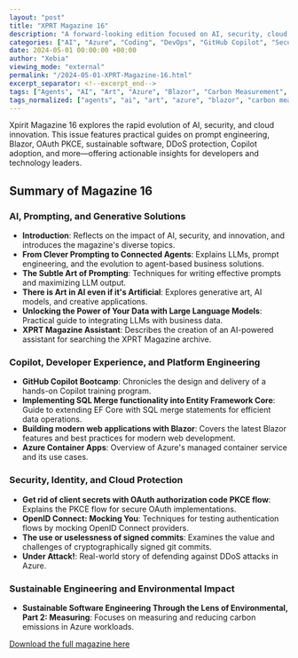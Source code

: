 ```yaml
---
layout: "post"
title: "XPRT Magazine 16"
description: "A forward-looking edition focused on AI, security, cloud innovation, Blazor, prompting, sustainable engineering, and more. Features hands-on guides, real-world stories, and technical deep-dives for modern software professionals."
categories: ["AI", "Azure", "Coding", "DevOps", "GitHub Copilot", "Security"]
date: 2024-05-01 00:00:00 +00:00
author: "Xebia"
viewing_mode: "external"
permalink: "/2024-05-01-XPRT-Magazine-16.html"
excerpt_separator: <!--excerpt_end-->
tags: ["Agents", "AI", "Art", "Azure", "Blazor", "Carbon Measurement", "Coding", "Community", "Container Apps", "DDoS", "DevOps", "EF", "Environmental Impact", "GitHub Copilot", "LLM", "Magazines", "OAuth", "OpenID Connect", "PKCE", "Prompt Engineering", "Security", "SQL Merge"]
tags_normalized: ["agents", "ai", "art", "azure", "blazor", "carbon measurement", "coding", "community", "container apps", "ddos", "devops", "ef", "environmental impact", "github copilot", "llm", "magazines", "oauth", "openid connect", "pkce", "prompt engineering", "security", "sql merge"]
---
```


Xpirit Magazine 16 explores the rapid evolution of AI, security, and cloud innovation. This issue features practical guides on prompt engineering, Blazor, OAuth PKCE, sustainable software, DDoS protection, Copilot adoption, and more—offering actionable insights for developers and technology leaders.
<!--excerpt_end-->

## Summary of Magazine 16

### AI, Prompting, and Generative Solutions

- **Introduction**: Reflects on the impact of AI, security, and innovation, and introduces the magazine's diverse topics.
- **From Clever Prompting to Connected Agents**: Explains LLMs, prompt engineering, and the evolution to agent-based business solutions.
- **The Subtle Art of Prompting**: Techniques for writing effective prompts and maximizing LLM output.
- **There is Art in AI even if it's Artificial**: Explores generative art, AI models, and creative applications.
- **Unlocking the Power of Your Data with Large Language Models**: Practical guide to integrating LLMs with business data.
- **XPRT Magazine Assistant**: Describes the creation of an AI-powered assistant for searching the XPRT Magazine archive.

### Copilot, Developer Experience, and Platform Engineering

- **GitHub Copilot Bootcamp**: Chronicles the design and delivery of a hands-on Copilot training program.
- **Implementing SQL Merge functionality into Entity Framework Core**: Guide to extending EF Core with SQL merge statements for efficient data operations.
- **Building modern web applications with Blazor**: Covers the latest Blazor features and best practices for modern web development.
- **Azure Container Apps**: Overview of Azure's managed container service and its use cases.

### Security, Identity, and Cloud Protection

- **Get rid of client secrets with OAuth authorization code PKCE flow**: Explains the PKCE flow for secure OAuth implementations.
- **OpenID Connect: Mocking You**: Techniques for testing authentication flows by mocking OpenID Connect providers.
- **The use or uselessness of signed commits**: Examines the value and challenges of cryptographically signed git commits.
- **Under Attack!**: Real-world story of defending against DDoS attacks in Azure.

### Sustainable Engineering and Environmental Impact

- **Sustainable Software Engineering Through the Lens of Environmental, Part 2: Measuring**: Focuses on measuring and reducing carbon emissions in Azure workloads.

[Download the full magazine here](https://pages.xebia.com/xprt-magazine-16-protecting-tomorrow-infuse-innovation)
